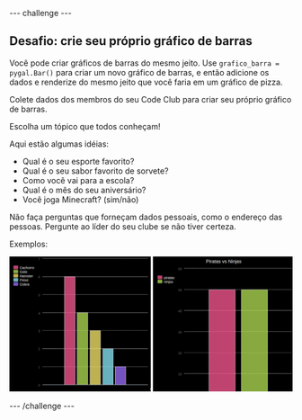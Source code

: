 --- challenge ---

## Desafio: crie seu próprio gráfico de barras

Você pode criar gráficos de barras do mesmo jeito. Use `grafico_barra = pygal.Bar()` para criar um novo gráfico de barras, e então adicione os dados e renderize do mesmo jeito que você faria em um gráfico de pizza.

Colete dados dos membros do seu Code Club para criar seu próprio gráfico de barras.

Escolha um tópico que todos conheçam!

Aqui estão algumas idéias:

+ Qual é o seu esporte favorito?
+ Qual é o seu sabor favorito de sorvete?
+ Como você vai para a escola?
+ Qual é o mês do seu aniversário?
+ Você joga Minecraft? (sim/não)

Não faça perguntas que forneçam dados pessoais, como o endereço das pessoas. Pergunte ao líder do seu clube se não tiver certeza.

Exemplos:

![captura de tela](images/pets-bar-examples.png)

--- /challenge ---